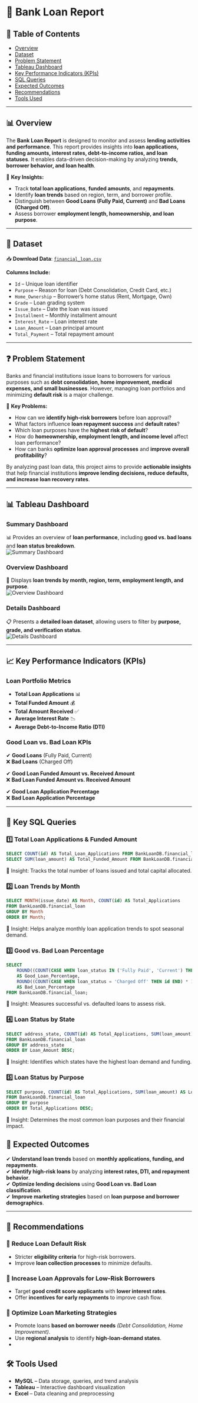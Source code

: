 # 🏦 Bank Loan Report  

## 📌 Table of Contents  
- [Overview](#overview)  
- [Dataset](#dataset)  
- [Problem Statement](#problem-statement)  
- [Tableau Dashboard](#tableau-dashboard)  
- [Key Performance Indicators (KPIs)](#key-performance-indicators-kpis)  
- [SQL Queries](#sql-queries)  
- [Expected Outcomes](#expected-outcomes)  
- [Recommendations](#recommendations)  
- [Tools Used](#tools-used)  

---

## 📊 Overview  

The **Bank Loan Report** is designed to monitor and assess **lending activities and performance**. This report provides insights into **loan applications, funding amounts, interest rates, debt-to-income ratios, and loan statuses**. It enables data-driven decision-making by analyzing **trends, borrower behavior, and loan health**.

📌 **Key Insights:**  
- Track **total loan applications**, **funded amounts**, and **repayments**.  
- Identify **loan trends** based on region, term, and borrower profile.  
- Distinguish between **Good Loans (Fully Paid, Current)** and **Bad Loans (Charged Off)**.  
- Assess borrower **employment length, homeownership, and loan purpose**.  

---

## 📂 Dataset  

📥 **Download Data**: [`financial_loan.csv`](./financial_loan.csv)  

**Columns Include:**  
- `Id` – Unique loan identifier  
- `Purpose` – Reason for loan (Debt Consolidation, Credit Card, etc.)  
- `Home_Ownership` – Borrower’s home status (Rent, Mortgage, Own)  
- `Grade` – Loan grading system  
- `Issue_Date` – Date the loan was issued  
- `Installment` – Monthly installment amount  
- `Interest_Rate` – Loan interest rate  
- `Loan_Amount` – Loan principal amount  
- `Total_Payment` – Total repayment amount  

---

## ❓ Problem Statement  

Banks and financial institutions issue loans to borrowers for various purposes such as **debt consolidation, home improvement, medical expenses, and small businesses**. However, managing loan portfolios and minimizing **default risk** is a major challenge.  

📌 **Key Problems:**  
- How can we **identify high-risk borrowers** before loan approval?  
- What factors influence **loan repayment success** and **default rates**?  
- Which loan purposes have the **highest risk of default**?  
- How do **homeownership, employment length, and income level** affect loan performance?  
- How can banks **optimize loan approval processes** and **improve overall profitability**?  

By analyzing past loan data, this project aims to provide **actionable insights** that help financial institutions **improve lending decisions, reduce defaults, and increase loan recovery rates**.

---

## 📊 Tableau Dashboard  

### **Summary Dashboard**  
📊 Provides an overview of **loan performance**, including **good vs. bad loans** and **loan status breakdown**.  
![Summary Dashboard](./Summary.png)  

### **Overview Dashboard**  
📍 Displays **loan trends by month, region, term, employment length, and purpose**.  
![Overview Dashboard](./Overview1.png)  

### **Details Dashboard**  
📋 Presents a **detailed loan dataset**, allowing users to filter by **purpose, grade, and verification status**.  
![Details Dashboard](./Details.png)  

---

## 📈 Key Performance Indicators (KPIs)  

### **Loan Portfolio Metrics**  
- **Total Loan Applications** 📊  
- **Total Funded Amount** 💰  
- **Total Amount Received** ✅  
- **Average Interest Rate** 📉  
- **Average Debt-to-Income Ratio (DTI)**  

### **Good Loan vs. Bad Loan KPIs**  
✔ **Good Loans** (Fully Paid, Current)  
❌ **Bad Loans** (Charged Off)  

✔ **Good Loan Funded Amount vs. Received Amount**  
❌ **Bad Loan Funded Amount vs. Received Amount**  

✔ **Good Loan Application Percentage**  
❌ **Bad Loan Application Percentage**  

---


## 💾 Key SQL Queries  

### **1️⃣ Total Loan Applications & Funded Amount**  
```sql
SELECT COUNT(id) AS Total_Loan_Applications FROM BankLoanDB.financial_loan;
SELECT SUM(loan_amount) AS Total_Funded_Amount FROM BankLoanDB.financial_loan;
```
📌 Insight: Tracks the total number of loans issued and total capital allocated.

### 2️⃣ Loan Trends by Month
```sql
SELECT MONTH(issue_date) AS Month, COUNT(id) AS Total_Applications 
FROM BankLoanDB.financial_loan 
GROUP BY Month 
ORDER BY Month;
```
📌 Insight: Helps analyze monthly loan application trends to spot seasonal demand.

### 3️⃣ Good vs. Bad Loan Percentage
```sql
SELECT  
    ROUND((COUNT(CASE WHEN loan_status IN ('Fully Paid', 'Current') THEN id END) * 100.0) / COUNT(id)) 
    AS Good_Loan_Percentage,
    ROUND((COUNT(CASE WHEN loan_status = 'Charged Off' THEN id END) * 100.0) / COUNT(id)) 
    AS Bad_Loan_Percentage
FROM BankLoanDB.financial_loan;
```
📌 Insight: Measures successful vs. defaulted loans to assess risk.

### 4️⃣ Loan Status by State
```sql
SELECT address_state, COUNT(id) AS Total_Applications, SUM(loan_amount) AS Loan_Amount 
FROM BankLoanDB.financial_loan 
GROUP BY address_state
ORDER BY Loan_Amount DESC;
```
📌 Insight: Identifies which states have the highest loan demand and funding.

### 5️⃣ Loan Status by Purpose
```sql
SELECT purpose, COUNT(id) AS Total_Applications, SUM(loan_amount) AS Loan_Amount 
FROM BankLoanDB.financial_loan 
GROUP BY purpose
ORDER BY Total_Applications DESC;
```
📌 Insight: Determines the most common loan purposes and their financial impact.

## 🎯 Expected Outcomes  

✔ **Understand loan trends** based on **monthly applications, funding, and repayments**.  
✔ **Identify high-risk loans** by analyzing **interest rates, DTI, and repayment behavior**.  
✔ **Optimize lending decisions** using **Good Loan vs. Bad Loan classification**.  
✔ **Improve marketing strategies** based on **loan purpose and borrower demographics**.  

---

## 🔹 Recommendations  

### 📌 **Reduce Loan Default Risk**  
- Stricter **eligibility criteria** for high-risk borrowers.  
- Improve **loan collection processes** to minimize defaults.  

### 📌 **Increase Loan Approvals for Low-Risk Borrowers**  
- Target **good credit score applicants** with **lower interest rates**.  
- Offer **incentives for early repayments** to improve cash flow.  

### 📌 **Optimize Loan Marketing Strategies**  
- Promote loans **based on borrower needs** *(Debt Consolidation, Home Improvement)*.  
- Use **regional analysis** to identify **high-loan-demand states**.
- 
## 🛠 Tools Used  

- **MySQL** – Data storage, queries, and trend analysis  
- **Tableau** – Interactive dashboard visualization  
- **Excel** – Data cleaning and preprocessing  


